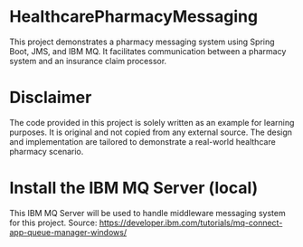 # HealthcarePharmacyMessaging
This project demonstrates a pharmacy messaging system using Spring Boot, JMS, and IBM MQ. It facilitates communication between a pharmacy system and an insurance claim processor.

# Disclaimer
The code provided in this project is solely written as an example for learning purposes. It is original and not copied from any external source. The design and implementation are tailored to demonstrate a real-world healthcare pharmacy scenario.

# Install the IBM MQ Server (local)
This IBM MQ Server will be used to handle middleware messaging system for this project.
Source: https://developer.ibm.com/tutorials/mq-connect-app-queue-manager-windows/

